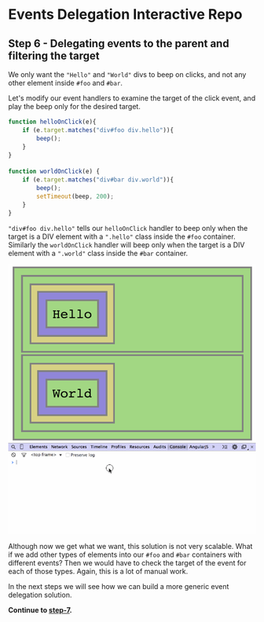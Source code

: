 # Events Delegation Interactive Repo

## Step 6 - Delegating events to the parent and filtering the target

We only want the `"Hello"` and `"World"` divs to beep on clicks, and not any other element inside `#foo` and `#bar`.

Let's modify our event handlers to examine the target of the click event, and play the beep only for the desired target.

```Javascript
function helloOnClick(e){ 
    if (e.target.matches("div#foo div.hello")){
        beep();
    }
}

function worldOnClick(e) {
    if (e.target.matches("div#bar div.world")){
        beep();
        setTimeout(beep, 200);
    }
}
```

`"div#foo div.hello"` tells our `helloOnClick` handler to beep only when the target is a DIV element with a `".hello"` class inside the `#foo` container. Similarly the `worldOnClick` handler will beep only when the target is a DIV element with a `".world"` class inside the `#bar` container.

![preview](assets/6.gif)

Although now we get what we want, this solution is not very scalable. What if we add other types of elements into our `#foo` and `#bar` containers with different events? Then we would have to check the target of the event for each of those types. Again, this is a lot of manual work.

In the next steps we will see how we can build a more generic event delegation solution.

__Continue to [step-7](../../tree/step-7).__
